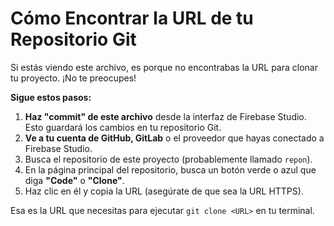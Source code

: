 # Cómo Encontrar la URL de tu Repositorio Git

Si estás viendo este archivo, es porque no encontrabas la URL para clonar tu proyecto. ¡No te preocupes!

**Sigue estos pasos:**

1.  **Haz "commit" de este archivo** desde la interfaz de Firebase Studio. Esto guardará los cambios en tu repositorio Git.
2.  **Ve a tu cuenta de GitHub, GitLab** o el proveedor que hayas conectado a Firebase Studio.
3.  Busca el repositorio de este proyecto (probablemente llamado `repon`).
4.  En la página principal del repositorio, busca un botón verde o azul que diga **"Code"** o **"Clone"**.
5.  Haz clic en él y copia la URL (asegúrate de que sea la URL HTTPS).

Esa es la URL que necesitas para ejecutar `git clone <URL>` en tu terminal.
